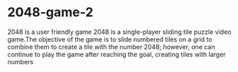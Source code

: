 # 2048-game-2

2048 is a user friendly game 
2048 is a single-player sliding tile puzzle video game.The objective of the game is to slide numbered tiles on a grid to combine them to create a tile with the number 2048; however, one can continue to play the game after reaching the goal, creating tiles with larger numbers
